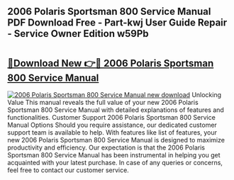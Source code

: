 ## 2006 Polaris Sportsman 800 Service Manual PDF Download Free - Part-kwj User Guide Repair - Service Owner Edition w59Pb

# <h2><a href="http://bc36251.oget.top/?id=2006+Polaris+Sportsman+800+Service+Manual">🔗Download New 👉🔴 2006 Polaris Sportsman 800 Service Manual</a></h2>

[![2006 Polaris Sportsman 800 Service Manual new download](https://i.imgur.com/5g1atiW.png)](http://bc36251.oget.top/?id=2006+Polaris+Sportsman+800+Service+Manual)
Unlocking Value This manual reveals the full value of your new 2006 Polaris Sportsman 800 Service Manual with detailed explanations of features and functionalities. Customer Support 2006 Polaris Sportsman 800 Service Manual Options Should you require assistance, our dedicated customer support team is available to help. With features like list of features, your new 2006 Polaris Sportsman 800 Service Manual is designed to maximize productivity and efficiency. Our expectation is that the 2006 Polaris Sportsman 800 Service Manual has been instrumental in helping you get acquainted with your latest purchase. In case of any queries or concerns, feel free to contact our customer service.

